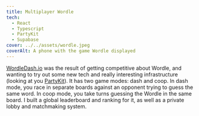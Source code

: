 ```yaml
---
title: Multiplayer Wordle
tech:
  - React
  - Typescript
  - PartyKit
  - Supabase
cover: ../../assets/wordle.jpeg
coverAlt: A phone with the game Wordle displayed
---
```


[WordleDash.io](https://wordledash.io) was the result of getting competitive about Wordle, and wanting to try out some new tech and really interesting infrastructure (looking at you [PartyKit](https://partykit.io)). It has two game modes: dash and coop. In dash mode, you race in separate boards against an opponent trying to guess the same word. In coop mode, you take turns guessing the Wordle in the same board. I built a global leaderboard and ranking for it, as well as a private lobby and matchmaking system.
